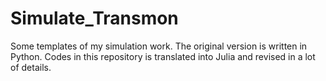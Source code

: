 # Simulate_Transmon

Some templates of my simulation work. The original version is written in Python. Codes in this repository is translated into Julia and revised in a lot of details.

